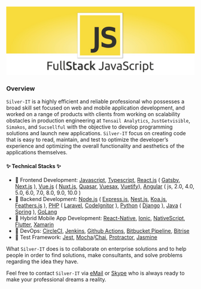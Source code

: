 ![](https://github.com/Silver-IT/silver-it/blob/master/background-0.jpg)

### Overview

`Silver-IT` is a highly efficient and reliable professional who possesses a broad skill set focused on web and mobile application development, and worked on a range of products with clients from working on scalability obstacles in production engineering at `Tensail Analytics`, `JustGetvisible`, `Simakos`, and `Sucsellful` with the objective to develop programming solutions and launch new applications. `Silver-IT` focus on creating code that is easy to read, maintain, and test to optimize the developer’s experience and optimizing the overall functionality and aesthetics of the applications themselves.

#### ✨ Technical Stacks ✨

* 🥇 Frontend Development: [Javascript](https://www.javascript.com/), [Typescript](https://www.typescriptlang.org/), [React.js](https://reactjs.org/) ( [Gatsby](https://www.gatsbyjs.com/), [Next.js](https://nextjs.org/) ), [Vue.js](https://vuejs.org/) ( [Nuxt.js](https://nuxtjs.org/), [Quasar](https://quasar.dev/), [Vuesax](https://lusaxweb.github.io/vuesax/), [Vuetify](https://vuetifyjs.com/)), [Angular](https://angular.io/) ( js, 2.0, 4.0, 5.0, 6.0, 7.0, 8.0, 9.0, 10.0 )
* 🥇 Backend Development: [Node.js](https://nodejs.org) ( [Express.js](https://expressjs.com/), [Nest.js](https://nestjs.com/), [Koa.js](https://koajs.com/), [Feathers.js](https://feathersjs.com/) ), [PHP](https://www.php.net/) ( [Laravel](https://laravel.com/), [CodeIgnitor](https://codeigniter.com/) ), [Python](https://www.python.org/) ( [Django](https://www.djangoproject.com/) ), [Java](https://www.java.com/) ( [Spring](https://spring.io/) ), [GoLang](https://golang.org/)
* 🥇 Hybrid Mobile App Development: [React-Native](https://reactjs.org/), [Ionic](https://ionicframework.com/), [NativeScript](https://nativescript.org/), [Flutter](https://flutter.dev/), [Xamarin](https://dotnet.microsoft.com/apps/xamarin)
* 🥈 DevOps: [CircleCI](https://circleci.com/), [Jenkins](https://www.jenkins.io/), [Github Actions](https://docs.github.com/en/actions), [Bitbucket Pipeline](https://bitbucket.org/product/features/pipelines), [Bitrise](https://www.bitrise.io/)
* 🥉 Test Framework: [Jest](https://jestjs.io/), [Mocha](https://mochajs.org/)/[Chai](https://www.chaijs.com/), [Protractor](https://www.protractortest.org), [Jasmine](https://jasmine.github.io/)

What `Silver-IT` does is to collaborate on enterprise solutions and to help people in order to find solutions, make consultants, and solve problems regarding the idea they have.

Feel free to contact `Silver-IT` via [eMail](maito:silver.19920220@gmail.com) or [Skype](https://join.skype.com/invite/c0EUsy0XycLN) who is always ready to make your professional dreams a reality.
